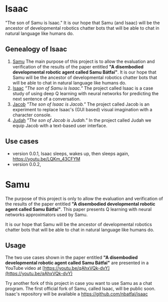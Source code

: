 # Isaac
"The son of Samu is Isaac." It is our hope that Samu (and Isaac) will be the ancestor of developmental robotics chatter bots that will be able to chat in natural language like humans do.

## Genealogy of Isaac

1. [Samu](https://github.com/nbatfai/samu)
The main purpose of this project is to allow the evaluation and verification of the results of the paper entitled **"A disembodied developmental robotic agent called Samu Bátfai"**. It is our hope that Samu will be the ancestor of developmental robotics chatter bots that will be able to chat in natural language like humans do.
2. [Isaac](https://github.com/nbatfai/isaac)
*"The son of Samu is Isaac."* The project called Isaac is a case study of using deep Q learning with neural networks for predicting the next sentence of a conversation.
3. [Jacob](https://github.com/nbatfai/jacob)
*"The son of Isaac is Jacob."* The project called Jacob is an experiment to replace Isaac's (GUI based) visual imagination with a character console. 
4. [Judah](https://github.com/nbatfai/judah)
*"The son of Jacob is Judah."* In the project called Judah we equip Jacob with a text-based user interface.

## Use cases

- version 0.0.1, Isaac sleeps, wakes up, then sleeps again, https://youtu.be/LQKm_43CFYM
- version 0.0.2, 

# Samu
The purpose of this project is only to allow the evaluation and verification of the results of the paper entitled **"A disembodied developmental robotic agent called Samu Bátfai"**. This paper presents Q learning with neural networks approximators used by Samu. 

It is our hope that Samu will be the ancestor of developmental robotics chatter bots that will be able to chat in natural language like humans do.

## Usage 
The two use cases shown in the paper entitled **"A disembodied developmental robotic agent called Samu Bátfai"** are presented in a YouTube video at
[https://youtu.be/qAhxVQk-dvY](https://youtu.be/qAhxVQk-dvY) 

Try another fork of this project in case you want to use Samu as a chat program. The first official fork of Samu, called Isaac, will be public soon. Isaac's repository will be available a https://github.com/nbatfai/isaac
